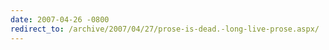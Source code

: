 ```yaml
---
date: 2007-04-26 -0800
redirect_to: /archive/2007/04/27/prose-is-dead.-long-live-prose.aspx/
---
```

